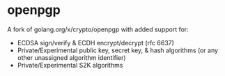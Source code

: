 # openpgp

A fork of golang.org/x/crypto/openpgp with added support for:

* ECDSA sign/verify & ECDH encrypt/decrypt (rfc 6637)
* Private/Experimental public key, secret key, & hash algorithms (or any other unassigned algorithm identifier)
* Private/Experimental S2K algorithms
